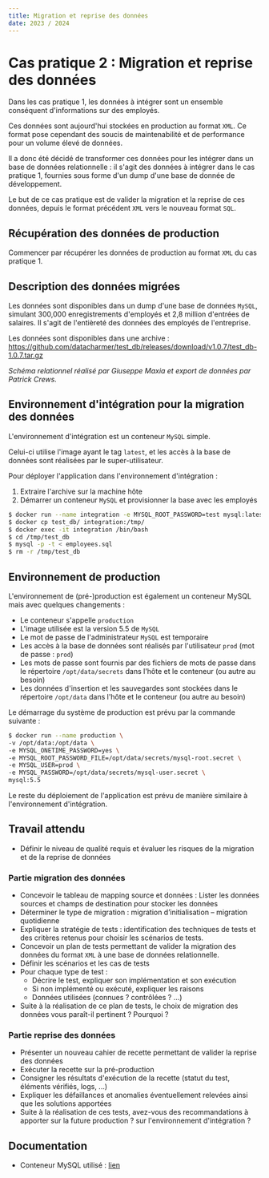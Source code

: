 ```yaml
---
title: Migration et reprise des données
date: 2023 / 2024
---
```


# Cas pratique 2 : Migration et reprise des données

Dans les cas pratique 1, les données à intégrer sont un ensemble conséquent d'informations sur des employés.

Ces données sont aujourd'hui stockées en production au format `XML`.
Ce format pose cependant des soucis de maintenabilité et de performance pour un volume élevé de données.

Il a donc été décidé de transformer ces données pour les intégrer dans un base de données relationnelle : il s'agit des données à intégrer dans le cas pratique 1, fournies sous forme d'un dump d'une base de donnée de développement.

Le but de ce cas pratique est de valider la migration et la reprise de ces données, depuis le format précédent `XML` vers le nouveau format `SQL`.

## Récupération des données de production

Commencer par récupérer les données de production au format `XML` du cas pratique 1.

## Description des données migrées

Les données sont disponibles dans un dump d'une base de données `MySQL`, simulant 300,000 enregistrements d'employés et 2,8 million d'entrées de salaires.
Il s'agit de l'entièreté des données des employés de l'entreprise.

Les données sont disponibles dans une archive : <https://github.com/datacharmer/test_db/releases/download/v1.0.7/test_db-1.0.7.tar.gz>

_Schéma relationnel réalisé par Giuseppe Maxia et export de données par Patrick Crews._

## Environnement d'intégration pour la migration des données

L'environnement d'intégration est un conteneur `MySQL` simple.

Celui-ci utilise l'image ayant le tag `latest`, et les accès à la base de données sont réalisées par le super-utilisateur.

Pour déployer l'application dans l'environnement d'intégration :

1. Extraire l'archive sur la machine hôte
2. Démarrer un conteneur `MySQL` et provisionner la base avec les employés
```sh
$ docker run --name integration -e MYSQL_ROOT_PASSWORD=test mysql:latest
$ docker cp test_db/ integration:/tmp/
$ docker exec -it integration /bin/bash
$ cd /tmp/test_db
$ mysql -p -t < employees.sql
$ rm -r /tmp/test_db
```

## Environnement de production

L'environnement de (pré-)production est également un conteneur MySQL mais avec quelques changements :

- Le conteneur s'appelle `production`
- L'image utilisée est la version 5.5 de `MySQL`
- Le mot de passe de l'administrateur `MySQL` est temporaire
- Les accès à la base de données sont réalisés par l'utilisateur `prod` (mot de passe : `prod`)
- Les mots de passe sont fournis par des fichiers de mots de passe dans le répertoire `/opt/data/secrets` dans l'hôte et le conteneur (ou autre au besoin)
- Les données d'insertion et les sauvegardes sont stockées dans le répertoire `/opt/data` dans l'hôte et le conteneur (ou autre au besoin)

Le démarrage du système de production est prévu par la commande suivante :

```sh
$ docker run --name production \
-v /opt/data:/opt/data \
-e MYSQL_ONETIME_PASSWORD=yes \
-e MYSQL_ROOT_PASSWORD_FILE=/opt/data/secrets/mysql-root.secret \
-e MYSQL_USER=prod \
-e MYSQL_PASSWORD=/opt/data/secrets/mysql-user.secret \
mysql:5.5
```

Le reste du déploiement de l'application est prévu de manière similaire à l'environnement d'intégration.

## Travail attendu

- Définir le niveau de qualité requis et évaluer les risques de la migration et de la reprise de données

### Partie migration des données

- Concevoir le tableau de mapping source et données : Lister les données sources et champs de destination pour stocker les données  
- Déterminer le type de migration : migration d’initialisation – migration quotidienne  
- Expliquer la stratégie de tests : identification des techniques de tests et des critères retenus pour choisir les scénarios de tests.
- Concevoir un plan de tests permettant de valider la migration des données du format `XML` à une base de données relationnelle.
- Définir les scénarios et les cas de tests 
- Pour chaque type de test :  
  - Décrire le test, expliquer son implémentation et son exécution 
  - Si non implémenté ou exécuté, expliquer les raisons 
  - Données utilisées (connues ? contrôlées ? ...) 
- Suite à la réalisation de ce plan de tests, le choix de migration des données vous paraît-il pertinent ? Pourquoi ?

### Partie reprise des données

- Présenter un nouveau cahier de recette permettant de valider la reprise des données
- Exécuter la recette sur la pré-production
- Consigner les résultats d'exécution de la recette (statut du test, éléments vérifiés, logs, ...)
- Expliquer les défaillances et anomalies éventuellement relevées ainsi que les solutions apportées
- Suite à la réalisation de ces tests, avez-vous des recommandations à apporter sur la future production ? sur l'environnement d'intégration ?

## Documentation 

- Conteneur MySQL utilisé : [lien](https://hub.docker.com/_/mysql?tab=description)


